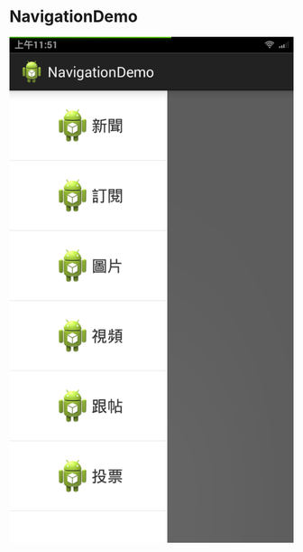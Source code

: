 # NavigationDemo

![image](https://github.com/fuyxuan/NavigationDemo/blob/master/screenshot/Screenshot_2015-07-18-11-51-23.png)
